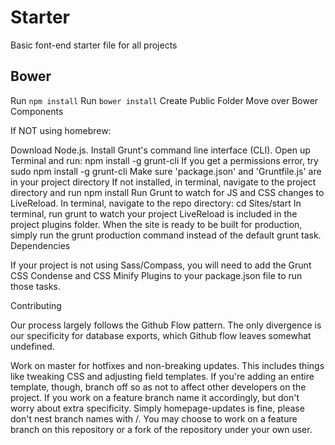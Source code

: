 # Starter
Basic font-end starter file for all projects



## Bower
Run `npm install`
Run `bower install`
Create Public Folder
Move over Bower Components

If NOT using homebrew:

Download Node.js.
Install Grunt's command line interface (CLI). Open up Terminal and run: npm install -g grunt-cli
If you get a permissions error, try sudo npm install -g grunt-cli
Make sure 'package.json' and 'Gruntfile.js' are in your project directory
If not installed, in terminal, navigate to the project directory and run
 npm install
Run Grunt to watch for JS and CSS changes to LiveReload.
In terminal, navigate to the repo directory:
cd Sites/start
In terminal, run grunt to watch your project
LiveReload is included in the project plugins folder. When the site is ready to be built for production, simply run the grunt production command instead of the default grunt task.
Dependencies

If your project is not using Sass/Compass, you will need to add the Grunt CSS Condense and CSS Minify Plugins to your package.json file to run those tasks.

Contributing

Our process largely follows the Github Flow pattern. The only divergence is our specificity for database exports, which Github flow leaves somewhat undefined.

Work on master for hotfixes and non-breaking updates. This includes things like tweaking CSS and adjusting field templates. If you're adding an entire template, though, branch off so as not to affect other developers on the project.
If you work on a feature branch name it accordingly, but don't worry about extra specificity. Simply homepage-updates is fine, please don't nest branch names with /.
You may choose to work on a feature branch on this repository or a fork of the repository under your own user.
